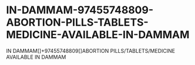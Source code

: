 # IN-DAMMAM-97455748809-ABORTION-PILLS-TABLETS-MEDICINE-AVAILABLE-IN-DAMMAM
IN DAMMAM[]+97455748809[]ABORTION PILLS/TABLETS/MEDICINE AVAILABLE IN DAMMAM
